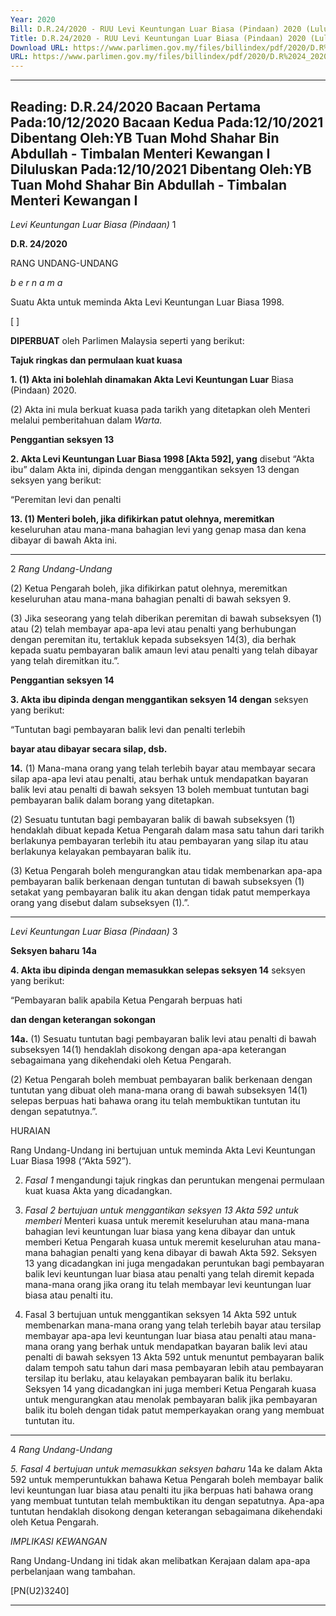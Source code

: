 ```yaml
---
Year: 2020
Bill: D.R.24/2020 - RUU Levi Keuntungan Luar Biasa (Pindaan) 2020 (Lulus)
Title: D.R.24/2020 - RUU Levi Keuntungan Luar Biasa (Pindaan) 2020 (Lulus)
Download URL: https://www.parlimen.gov.my/files/billindex/pdf/2020/D.R%2024_2020%20-%20bm.pdf
URL: https://www.parlimen.gov.my/files/billindex/pdf/2020/D.R%2024_2020%20-%20bm.pdf
---
```

---
Reading:
D.R.24/2020
Bacaan Pertama Pada:10/12/2020
Bacaan Kedua Pada:12/10/2021
Dibentang Oleh:YB Tuan Mohd Shahar Bin Abdullah - Timbalan Menteri Kewangan I
Diluluskan Pada:12/10/2021
Dibentang Oleh:YB Tuan Mohd Shahar Bin Abdullah - Timbalan Menteri Kewangan I
---

_Levi Keuntungan Luar Biasa (Pindaan)_ 1

**D.R. 24/2020**

RANG UNDANG-UNDANG

_b e r n a m a_

Suatu Akta untuk meminda Akta Levi Keuntungan Luar Biasa 1998.

[ ]

**DIPERBUAT** oleh Parlimen Malaysia seperti yang berikut:

**Tajuk ringkas dan permulaan kuat kuasa**

**1. (1) Akta ini bolehlah dinamakan Akta Levi Keuntungan Luar**
Biasa (Pindaan) 2020.

(2) Akta ini mula berkuat kuasa pada tarikh yang ditetapkan
oleh Menteri melalui pemberitahuan dalam _Warta._

**Penggantian seksyen 13**

**2. Akta Levi Keuntungan Luar Biasa 1998 [Akta 592], yang**
disebut “Akta ibu” dalam Akta ini, dipinda dengan menggantikan
seksyen 13 dengan seksyen yang berikut:

“Peremitan levi dan penalti

**13. (1) Menteri boleh, jika difikirkan patut olehnya, meremitkan**
keseluruhan atau mana-mana bahagian levi yang genap masa
dan kena dibayar di bawah Akta ini.


-----

2 _Rang Undang-Undang_

(2) Ketua Pengarah boleh, jika difikirkan patut olehnya,
meremitkan keseluruhan atau mana-mana bahagian penalti
di bawah seksyen 9.

(3) Jika seseorang yang telah diberikan peremitan di bawah
subseksyen (1) atau (2) telah membayar apa-apa levi atau
penalti yang berhubungan dengan peremitan itu, tertakluk
kepada subseksyen 14(3), dia berhak kepada suatu pembayaran
balik amaun levi atau penalti yang telah dibayar yang telah
diremitkan itu.”.

**Penggantian seksyen 14**

**3. Akta ibu dipinda dengan menggantikan seksyen 14 dengan**
seksyen yang berikut:

“Tuntutan bagi pembayaran balik levi dan penalti terlebih

**bayar atau dibayar secara silap, dsb.**

**14.** (1) Mana-mana orang yang telah terlebih bayar atau
membayar secara silap apa-apa levi atau penalti, atau berhak
untuk mendapatkan bayaran balik levi atau penalti di bawah
seksyen 13 boleh membuat tuntutan bagi pembayaran balik
dalam borang yang ditetapkan.

(2) Sesuatu tuntutan bagi pembayaran balik di bawah
subseksyen (1) hendaklah dibuat kepada Ketua Pengarah dalam
masa satu tahun dari tarikh berlakunya pembayaran terlebih
itu atau pembayaran yang silap itu atau berlakunya kelayakan
pembayaran balik itu.

(3) Ketua Pengarah boleh mengurangkan atau tidak
membenarkan apa-apa pembayaran balik berkenaan dengan
tuntutan di bawah subseksyen (1) setakat yang pembayaran
balik itu akan dengan tidak patut memperkaya orang yang
disebut dalam subseksyen (1).”.


-----

_Levi Keuntungan Luar Biasa (Pindaan)_ 3

**Seksyen baharu** **14a**

**4. Akta ibu dipinda dengan memasukkan selepas seksyen 14**
seksyen yang berikut:

“Pembayaran balik apabila Ketua Pengarah berpuas hati

**dan dengan keterangan sokongan**

**14a.** (1) Sesuatu tuntutan bagi pembayaran balik levi atau
penalti di bawah subseksyen 14(1) hendaklah disokong dengan
apa-apa keterangan sebagaimana yang dikehendaki oleh Ketua
Pengarah.

(2) Ketua Pengarah boleh membuat pembayaran balik
berkenaan dengan tuntutan yang dibuat oleh mana-mana orang
di bawah subseksyen 14(1) selepas berpuas hati bahawa orang
itu telah membuktikan tuntutan itu dengan sepatutnya.”.

HURAIAN

Rang Undang-Undang ini bertujuan untuk meminda Akta Levi Keuntungan
Luar Biasa 1998 (“Akta 592”).

2. _Fasal 1_ mengandungi tajuk ringkas dan peruntukan mengenai permulaan
kuat kuasa Akta yang dicadangkan.

3. _Fasal 2 bertujuan untuk menggantikan seksyen 13 Akta 592 untuk memberi_
Menteri kuasa untuk meremit keseluruhan atau mana-mana bahagian levi
keuntungan luar biasa yang kena dibayar dan untuk memberi Ketua Pengarah
kuasa untuk meremit keseluruhan atau mana-mana bahagian penalti yang kena
dibayar di bawah Akta 592. Seksyen 13 yang dicadangkan ini juga mengadakan
peruntukan bagi pembayaran balik levi keuntungan luar biasa atau penalti
yang telah diremit kepada mana-mana orang jika orang itu telah membayar
levi keuntungan luar biasa atau penalti itu.

4. Fasal 3 bertujuan untuk menggantikan seksyen 14 Akta 592 untuk
membenarkan mana-mana orang yang telah terlebih bayar atau tersilap membayar
apa-apa levi keuntungan luar biasa atau penalti atau mana-mana orang yang
berhak untuk mendapatkan bayaran balik levi atau penalti di bawah seksyen 13
Akta 592 untuk menuntut pembayaran balik dalam tempoh satu tahun dari
masa pembayaran lebih atau pembayaran tersilap itu berlaku, atau kelayakan
pembayaran balik itu berlaku. Seksyen 14 yang dicadangkan ini juga memberi
Ketua Pengarah kuasa untuk mengurangkan atau menolak pembayaran balik
jika pembayaran balik itu boleh dengan tidak patut memperkayakan orang
yang membuat tuntutan itu.


-----

4 _Rang Undang-Undang_

_5. Fasal 4 bertujuan untuk memasukkan seksyen baharu_ 14a ke dalam
Akta 592 untuk memperuntukkan bahawa Ketua Pengarah boleh membayar
balik levi keuntungan luar biasa atau penalti itu jika berpuas hati bahawa
orang yang membuat tuntutan telah membuktikan itu dengan sepatutnya.
Apa-apa tuntutan hendaklah disokong dengan keterangan sebagaimana dikehendaki
oleh Ketua Pengarah.

_IMPLIKASI KEWANGAN_

Rang Undang-Undang ini tidak akan melibatkan Kerajaan dalam apa-apa
perbelanjaan wang tambahan.

[PN(U2)3240]


-----

